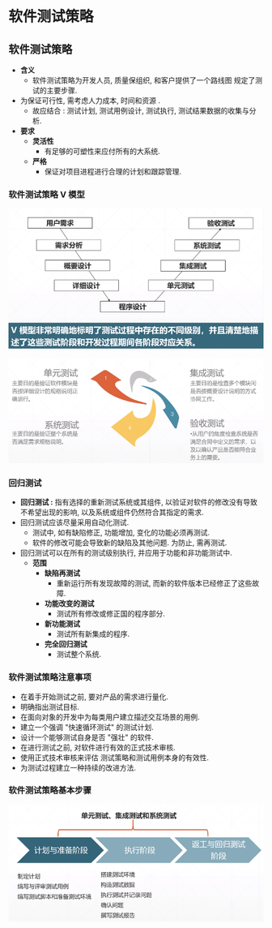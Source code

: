 # 软件测试策略

## 软件测试策略

* **含义**
  * 软件测试策略为开发人员, 质量保组织, 和客户提供了一个路线图 规定了测试的主要步骤.
* 为保证可行性, 需考虑人力成本, 时间和资源 .
  * 故应结合 :  测试计划, 测试用例设计, 测试执行,  测试结果数据的收集与分析.
* **要求**
  * **灵活性**
    * 有足够的可塑性来应付所有的大系统.
  * **严格**
    * 保证对项目进程进行合理的计划和跟踪管理.



### 软件测试策略 V 模型

![V&#x6A21;&#x578B;](../.gitbook/assets/image%20%2835%29.png)

![&#x56DB;&#x79CD;&#x6D4B;&#x8BD5;](../.gitbook/assets/image%20%28211%29.png)

### 回归测试

* **回归测试 :** 指有选择的重新测试系统或其组件, 以验证对软件的修改没有导致不希望出现的影响, 以及系统或组件仍然符合其指定的需求.
* 回归测试应该尽量采用自动化测试.
  * 测试中, 如有缺陷修正, 功能增加, 变化的功能必须再测试.
  * 软件的修改可能会导致新的缺陷及其他问题. 为防止, 需再测试.
* 回归测试可以在所有的测试级别执行, 并应用于功能和非功能测试中.
  * **范围**
    * **缺陷再测试**
      * 重新运行所有发现故障的测试, 而新的软件版本已经修正了这些故障.
    * **功能改变的测试**
      * 测试所有修改或修正国的程序部分.
    * **新功能测试**
      * 测试所有新集成的程序.
    * **完全回归测试**
      * 测试整个系统.



### 软件测试策略注意事项

* 在着手开始测试之前, 要对产品的需求进行量化.
* 明确指出测试目标.
* 在面向对象的开发中为每类用户建立描述交互场景的用例.
* 建立一个强调 "快速循环测试" 的测试计划.
* 设计一个能够测试自身是否  "强壮"  的软件.
* 在进行测试之前,  对软件进行有效的正式技术审核.
* 使用正式技术审核来评估  测试策略和测试用例本身的有效性.
* 为测试过程建立一种持续的改进方法.



### 软件测试策略基本步骤

![&#x8F6F;&#x4EF6;&#x6D4B;&#x8BD5;&#x7B56;&#x7565;&#x57FA;&#x672C;&#x6B65;&#x9AA4;](../.gitbook/assets/image%20%28222%29.png)



